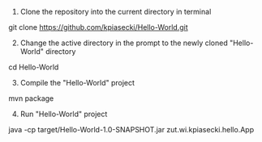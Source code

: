 
1. Clone the repository into the current directory in terminal

git clone https://github.com/kpiasecki/Hello-World.git

2. Change the active directory in the prompt to the newly cloned "Hello-World" directory

cd Hello-World

3. Compile the "Hello-World" project

mvn package

4. Run "Hello-World" project

java -cp target/Hello-World-1.0-SNAPSHOT.jar zut.wi.kpiasecki.hello.App
